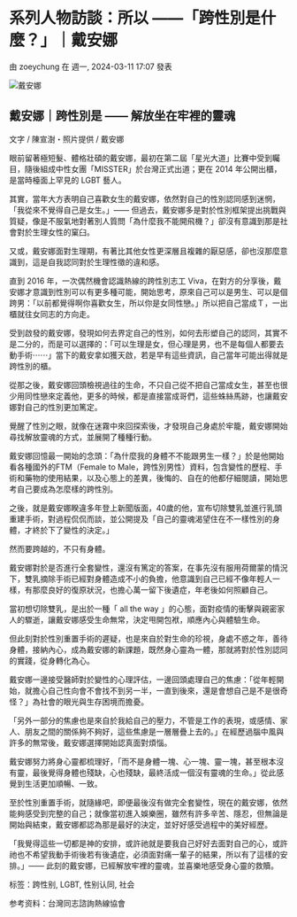 # 系列人物訪談：所以 ——「跨性別是什麼？」｜戴安娜

由 zoeychung 在 週一, 2024-03-11 17:07 發表

![戴安娜](https://sites/hotline.org.tw/files/styles/width1140/public/field_insert_blog/72390C4F-29F9-4193-9D96-7D588BECE855.jpg?itok=7jVBd4xy)

## 戴安娜｜跨性別是 —— 解放坐在牢裡的靈魂

文字 / 陳宣澍・照片提供 / 戴安娜

眼前留著極短髮、體格壯碩的戴安娜，最初在第二屆「星光大道」比賽中受到矚目，隨後組成中性女團「MISSTER」於台灣正式出道；更在 2014 年公開出櫃，是當時檯面上罕見的 LGBT 藝人。

其實，當年大方表明自己喜歡女生的戴安娜，依然對自己的性別認同感到迷惘，「我從來不覺得自己是女生。」—— 但過去，戴安娜多是對於性別框架提出挑戰與質疑，像是不服氣地對著別人質問「為什麼我不能開飛機？」卻沒有意識到那是社會對於生理女性的窠臼。

又或，戴安娜面對生理期，有著比其他女性更深層且複雜的厭惡感，卻也沒那麼意識到，這是自我認同對於生理性徵的違和感。

直到 2016 年，一次偶然機會認識熱線的跨性別志工 Viva，在對方的分享後，戴安娜才意識到性別可以有更多種可能，開始思考，原來自己可以是男生、可以是個跨男：「以前都覺得啊你喜歡女生，所以你是女同性戀。」所以把自己當成Ｔ，一出櫃就往女同志的方向走。

受到啟發的戴安娜，發現如何去界定自己的性別，如何去形塑自己的認同，其實不是二分的，而是可以選擇的：「可以生理是女，但心理是男，也不是每個人都要去動手術⋯⋯」當下的戴安拿如獲天啟，若是早有這些資訊，自己當年可能出得就是跨性別的櫃。

從那之後，戴安娜回頭檢視過往的生命，不只自己從不把自己當成女生，甚至也很少用同性戀來定義他，更多的時候，都是直接當成哥們，這些蛛絲馬跡，也讓戴安娜對自己的性別更加篤定。

覺醒了性別之眼，就像在迷霧中來回探索後，才發現自己身處於牢籠，戴安娜開始尋找解放靈魂的方式，並展開了種種行動。

戴安娜回憶最一開始的念頭：「為什麼我的身體不不能跟男生一樣？」於是他開始看各種國外的FTM（Female to Male，跨性別男性）資料，包含變性的歷程、手術和藥物的使用結果，以及心態上的差異，後悔的、自在的他都仔細閱讀，開始思考自己要成為怎麼樣的跨性別。

之後，就是戴安娜睽違多年登上新聞版面，40歲的他，宣布切除雙乳並進行乳頭重建手術，對過程侃侃而談，並公開提及「自己的靈魂渴望住在不一樣性別的身體，才終於下了變性的決定。」

然而要跨越的，不只有身體。

戴安娜對於是否進行全套變性，還沒有篤定的答案，在事先沒有服用荷爾蒙的情況下，雙乳摘除手術已經對身體造成不小的負擔，他意識到自己已經不像年輕人一樣，有那麼良好的復原狀況，也擔心萬一留下後遺症，年老後如何照顧自己。

當初想切除雙乳，是出於一種「 all the way 」的心態，面對疫情的衝擊與親密家人的驟逝，讓戴安娜感受生命無常，決定甩開包袱，順應內心與體驗生命。

但此刻對於性別重置手術的遲疑，也是來自於對生命的珍視，身處不惑之年，善待身體，接納內心，成為戴安娜的新課題，既然身心靈為一體，那就將對於性別認同的實踐，從身轉化為心。

戴安娜一邊接受醫師對於變性的心理評估，一邊回頭處理自己的焦慮：「從年輕開始，就擔心自己性向會不會找不到另一半，一直到後來，還是會想自己是不是很奇怪？」為社會的眼光與生存困境而擔憂。

「另外一部分的焦慮也是來自於我給自己的壓力，不管是工作的表現，或感情、家人、朋友之間的關係夠不夠好，這些焦慮是一層層疊上去的。」在經歷過腦中風與許多的無常後，戴安娜選擇開始認真面對煩惱。

戴安娜努力將身心靈都梳理好，「而不是身體一塊、心一塊、靈一塊，甚至根本沒有靈，最後覺得身體也殘缺，心也殘缺，最終活成一個沒有靈魂的生命。」從此感覺到生活更加順暢、一致。

至於性別重置手術，就隨緣吧，即便最後沒有做完全套變性，現在的戴安娜，依然能夠感受到完整的自己；就像當初進入娛樂圈，雖然有許多辛苦、隱忍，但無論是開始與結束，戴安娜都認為那是最好的決定，並好好感受過程中的美好經歷。

「我覺得這些一切都是神的安排，或許祂就是要我自己好好去面對自己的心，或許祂也不希望我動手術後若有後遺症，必須面對痛一輩子的結果，所以有了這樣的安排。」—— 此刻的戴安娜，已經解放牢裡的靈魂，並喜樂地感受身心靈的救贖。

标签：跨性别, LGBT, 性别认同, 社会

参考资料：台灣同志諮詢熱線協會